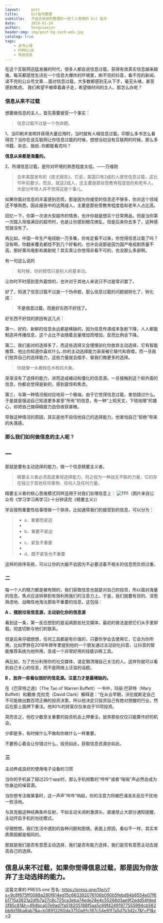 ```yaml
---
layout:     post
title:      Git指令整理
subtitle:   不适合阅读的整理的一些个人常用的 Git 指令
date:       2019-01-24
author:     hongxiaojun
header-img: img/post-bg-ios9-web.jpg
catalog: true
tags:
    - 读书心得
    - FOMO心态
    - 筛选信息
---
```



在这个互联网迅猛发展的时代，很多人都会说信息过载，获得有效真实信息越来越难。每天都感觉生活在一个信息大爆炸的环境里，刷不完的抖音，看不完的新闻，读不完的公众号文章….面对信息过载，大多数都感到无从下手，毫无头绪，甚至感到焦虑。 我们希望不被牵着鼻子走，希望做时间的主人。那怎么办呢？

### 信息从来不过载

想要做信息的主人，首先需要接受一个事实：

> 信息过载不过是一个伪命题。

1、当印刷术发明并获得大量应用时，当时就有人喊信息过载，印那么多书怎么看得完？当你在说互联网让你信息过载的时候，想想当初没有互联网的时候，那么多书籍、杂志、报纸..你都能看完吗？

**信息从来都是海量的。**

2、所谓信息过载，是你对环境的熟悉程度太低。——万维刚

> 去年美国发布的《皮尤报告》。它说，美国只有2成的人感觉信息过载，这比10年前要少。而且，就这2成人，还主要是那些受教育程度低的和老年人。大部分年轻人并不觉得这是个事儿。

如果你面对信息的丰富感到恐慌，那是因为你接受的信息还不够多，你对这个领域还不够熟悉。因此报告中的这两成人，主要是那些受教育程度低和老年人占比高。

回忆一下，你第一次进大型超市的情景，也许你就是想买个日常用品，但是当你第一次踏入玲琅满目的超市时，也是让你感到眼花缭乱，但是后来你去多了，这种感觉就没有了。

再比如，中国一年生产电视剧一万多集，你肯定看不过来，你觉得信息过载了吗？没有啊，你翻来覆去都找不到几个好看的。也许会说那是因为国产电视剧质量不高，那好莱坞电影和美剧呢？其实真让你觉得非看不可的，也没那么多部啊。

有一句这么说的

> 有时候，你的顿悟只是别人的基本功。

让你时不时感到意外震惊的，也许对于其他人来说只不过是常识罢了。

好了，知道了信息过载不过是一个伪命题，那么信息过载的问题就转化了，转化成：

> **不是信息过载，而是好东西不好找了。**

好东西不好找的原因有这几点：

第一、好的、新鲜的信息永远都是稀缺的，因为信息传递成本急剧下降，人人都能制造并传播信息，这个占比不会随着总量增加而增加，反而比例会下降。



第二、我们面对的选择多了，而这些选择又会慢慢驯化你放弃主动选择，它有智能推荐、他比你知道你喜欢什么..你的主动选择能力渐渐被它替代和吞噬，而一旦我们放弃自己的选择能力，这些力量就会插手，替我们做更多的选择。

> 你就像一头被拴在木桩的大象。

渐渐没有了选择的能力，进而造成被动和僵化的信息源。一旦接触到这个桩外面的信息，你都会觉得是新的，感到震惊和焦虑。

第三、与第一种情况相对应地另一个极端，由于它觉得信息过载，害怕错过什么。于是就是强迫自己知道更多甚至“所有”的信息，有一种“上知天文，下晓地理”的雄心，却把自己搞得精疲力劲但收获甚微。

导致这种情况的原因，其实是他不自信他自己的选择能力。他害怕自己“拒绝”带来的失落感。



### 那么我们如何做信息的主人呢？

## 一

那就是要有主动选择的能力，做一个信息精要主义者。

> 精要主义者必须高度重视选择能力，将之视为一种战无不胜的力量，它的存在独立于其他任何事物、任何人及任何力量。

精要主义者的核心思维模式同样适用于对我们处理信息上：
![1111](https://press.one/thumbnail?width=720&url=https://static.press.one/8b/4c/8b4cf9eb5513c7321545a18e823809ca385025cc3a168902e3773251cd8c62a5.jpg)（图片来自公众号《学习学习再学习》·十分钟读完《精要主义》）



学会按照重要性给事情做一个排序。比如通常我们的接受到的信息，可以分为：

> * a、重要而紧迫
> * 
> * b、重要不紧迫
> * 
> * c、紧急不重要
> * 
> * d、既不紧急也不重要

这样的排序系统，可以让你的大脑不会因为不必要活着不相关的信息而负担过重。

### 二

每一个人的精力都是被有限的，我们获取信息也就是对自己的投资，所以面对海量的信息，焦点应该转移到有效利用我们的注意力上。于是，我们就要有目的、深思熟虑地、战略性地淘汰那些不重要的信息，这包括：

**A 、摆脱垃圾信息源，主动驯化你的信息源**

看到这一条，第一反应想到的是诟病那些社交媒体，最初的做法是把它们从手里卸载。彻底切断与他们的联系。

但是后来仔细想想，任何工具都是有价值的，只要你学会去使用它，它会为你所用。比如罗胖在2018年跨年里提到他的一个朋友通过主动驯化抖音，让抖音的智能推荐系统为他所用，变成一个非常好用的技能训练工具。

再比如，为了充分利用你的社交媒体，请定期清理自己关注的人。这样你就可以看到自己关心的信息，而不是网络上泛滥的话题。

**B 、放弃一些看似很好的信息源。注意力才是最稀缺的。**

在《巴菲特之道》（The Tao of Warren Buffett）一书中，玛丽·巴菲特（Mary Buffett）和戴维·克拉克（David Clark）解释道：“在从业早期，沃伦就断定自己不可能做出数百项正确的投资决策，所以他决定只投资自己有绝对把握的行业，然后在那上面押下重注。他90%的财富仅仅来自于10项投资。

简而言之，他在少数至关重要的投资机会上押重注，放弃那些仅仅只能算作好的机会。

少即是多，有时候什么不做和你做什么一样重要。

不要担心着会让你错过什么，投资如此，获取信息资源亦如此。



### 三

主动养成良好的使用电子设备的习惯

当你的手机装了超过20个app时，那么手机频繁的“哔哔”或者“嗡嗡”声必然会成为你身边的噪音源。

当你想专注做某事时，这一声声”哔哔“响起，你的注意力将被巴浦洛夫反应干扰地一败涂地。

与其克服这种经典条件反射，不如主动关闭刺激源头，直接禁止大部分通知提醒，主动开启手机的勿扰模式。

仔细想想，我们生活中遇到的各种问题和困境，表面上原因，看似不一样，其实本质原因都是相同的。

那就是我们是否有意愿主动选择，我们是否有能力选择，我们是否有意愿主动去提高自己的选择。

信息从来不过载，如果你觉得信息过载，那是因为你放弃了主动选择的能力。
----
这篇文章的 PRESS.one 签名:
https://press.one/file/v?s=9c8f675ff0088a280f814ed15c663392076106b090b5febd84b6554e07f6b1715a3621a2dfb7a27c8c725ca3eba74ede28e4c55268d3ae9f2edd54fded3f85c81&h=494bca07e9ad7fa518205188f5aa5c69f42491977555994cb562bb6d18ba8ab7&a=b08913260da3750a91c187c54e91f7a5d7b3d2c7&f=P1&v=3
